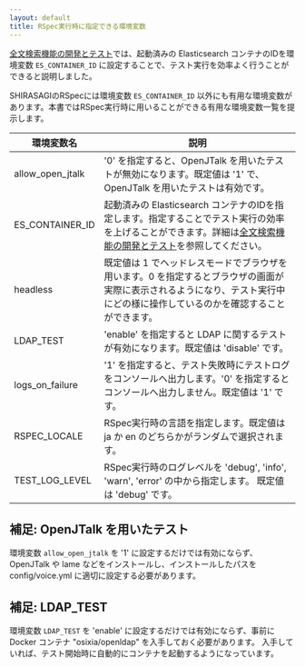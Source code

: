 ```yaml
---
layout: default
title: RSpec実行時に指定できる環境変数
---
```


[全文検索機能の開発とテスト](/devel/rspec_elasticsearch.html)では、起動済みの Elasticsearch コンテナのIDを環境変数 `ES_CONTAINER_ID` に設定することで、テスト実行を効率よく行うことができると説明しました。

SHIRASAGIのRSpecには環境変数 `ES_CONTAINER_ID` 以外にも有用な環境変数があります。本書ではRSpec実行時に用いることができる有用な環境変数一覧を提示します。

| 環境変数名       | 説明
|------------------|--------------------------------------------------------------
| allow_open_jtalk | '0' を指定すると、OpenJTalk を用いたテストが無効になります。既定値は '1' で、OpenJTalk を用いたテストは有効です。
| ES_CONTAINER_ID  | 起動済みの Elasticsearch コンテナのIDを指定します。指定することでテスト実行の効率を上げることができます。詳細は[全文検索機能の開発とテスト](/devel/rspec_elasticsearch.html)を参照してください。
| headless         | 既定値は 1 でヘッドレスモードでブラウザを用います。0 を指定するとブラウザの画面が実際に表示されるようになり、テスト実行中にどの様に操作しているのかを確認することができます。
| LDAP_TEST        | 'enable' を指定すると LDAP に関するテストが有効になります。既定値は 'disable' です。
| logs_on_failure  | '1' を指定すると、テスト失敗時にテストログをコンソールへ出力します。'0' を指定するとコンソールへ出力しません。既定値は '1' です。
| RSPEC_LOCALE     | RSpec実行時の言語を指定します。既定値は ja か en のどちらかがランダムで選択されます。
| TEST_LOG_LEVEL   | RSpec実行時のログレベルを 'debug', 'info', 'warn', 'error' の中から指定します。 既定値は 'debug' です。

## 補足: OpenJTalk を用いたテスト

環境変数 `allow_open_jtalk` を '1' に設定するだけでは有効にならず、OpenJTalk や lame などをインストールし、インストールしたパスを config/voice.yml に適切に設定する必要があります。

## 補足: LDAP_TEST

環境変数 `LDAP_TEST` を 'enable' に設定するだけでは有効にならず、事前に Docker コンテナ "osixia/openldap" を入手しておく必要があります。
入手していれば、テスト開始時に自動的にコンテナを起動するようになっています。
